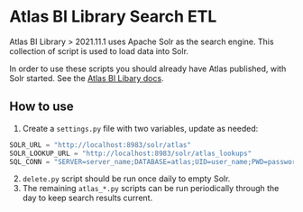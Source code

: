 # Atlas BI Library Search ETL

Atlas BI Library > 2021.11.1 uses Apache Solr as the search engine. This collection of script is used to load data into Solr.

In order to use these scripts you should already have Atlas published, with Solr started. See the [Atlas BI Libary docs](https://www.atlas.bi/docs/bi_library/).

## How to use

1. Create a `settings.py` file with two variables, update as needed:

```py
SOLR_URL = "http://localhost:8983/solr/atlas"
SOLR_LOOKUP_URL = "http://localhost:8983/solr/atlas_lookups"
SQL_CONN = "SERVER=server_name;DATABASE=atlas;UID=user_name;PWD=password"
```

2. `delete.py` script should be run once daily to empty Solr.
3. The remaining `atlas_*.py` scripts can be run periodically through the day to keep search results current.
